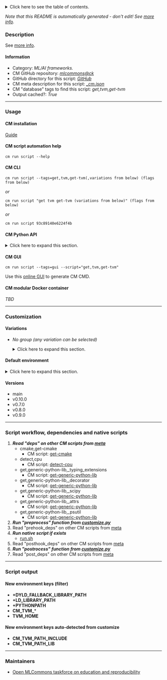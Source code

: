 <details>
<summary>Click here to see the table of contents.</summary>

* [Description](#description)
* [Information](#information)
* [Usage](#usage)
  * [ CM installation](#cm-installation)
  * [ CM script automation help](#cm-script-automation-help)
  * [ CM CLI](#cm-cli)
  * [ CM Python API](#cm-python-api)
  * [ CM GUI](#cm-gui)
  * [ CM modular Docker container](#cm-modular-docker-container)
* [Customization](#customization)
  * [ Variations](#variations)
  * [ Default environment](#default-environment)
* [Versions](#versions)
* [Script workflow, dependencies and native scripts](#script-workflow-dependencies-and-native-scripts)
* [Script output](#script-output)
* [New environment keys (filter)](#new-environment-keys-(filter))
* [New environment keys auto-detected from customize](#new-environment-keys-auto-detected-from-customize)
* [Maintainers](#maintainers)

</details>

*Note that this README is automatically generated - don't edit! See [more info](README-extra.md).*

### Description


See [more info](README-extra.md).

#### Information

* Category: *ML/AI frameworks.*
* CM GitHub repository: *[mlcommons@ck](https://github.com/mlcommons/ck/tree/master/cm-mlops)*
* GitHub directory for this script: *[GitHub](https://github.com/mlcommons/ck/tree/master/cm-mlops/script/get-tvm)*
* CM meta description for this script: *[_cm.json](_cm.json)*
* CM "database" tags to find this script: *get,tvm,get-tvm*
* Output cached?: *True*
___
### Usage

#### CM installation

[Guide](https://github.com/mlcommons/ck/blob/master/docs/installation.md)

#### CM script automation help

```cm run script --help```

#### CM CLI

`cm run script --tags=get,tvm,get-tvm(,variations from below) (flags from below)`

*or*

`cm run script "get tvm get-tvm (variations from below)" (flags from below)`

*or*

`cm run script 93c89140e6224f4b`

#### CM Python API

<details>
<summary>Click here to expand this section.</summary>

```python

import cmind

r = cmind.access({'action':'run'
                  'automation':'script',
                  'tags':'get,tvm,get-tvm'
                  'out':'con',
                  ...
                  (other input keys for this script)
                  ...
                 })

if r['return']>0:
    print (r['error'])

```

</details>


#### CM GUI

```cm run script --tags=gui --script="get,tvm,get-tvm"```

Use this [online GUI](https://cKnowledge.org/cm-gui/?tags=get,tvm,get-tvm) to generate CM CMD.

#### CM modular Docker container

*TBD*

___
### Customization


#### Variations

  * *No group (any variation can be selected)*
    <details>
    <summary>Click here to expand this section.</summary>

    * `_cuda`
      - Environment variables:
        - *CM_TVM_USE_CUDA*: `yes`
      - Workflow:
        1. ***Read "deps" on other CM scripts***
           * get,cuda
             - CM script: [get-cuda](https://github.com/mlcommons/ck/tree/master/cm-mlops/script/get-cuda)
    * `_llvm`
      - Environment variables:
        - *CM_TVM_USE_LLVM*: `yes`
      - Workflow:
        1. ***Read "deps" on other CM scripts***
           * get,llvm
             * CM names: `--adr.['llvm']...`
             - CM script: [get-llvm](https://github.com/mlcommons/ck/tree/master/cm-mlops/script/get-llvm)
    * `_openmp`
      - Environment variables:
        - *CM_TVM_USE_OPENMP*: `yes`
      - Workflow:
    * `_pip-install`
      - Environment variables:
        - *CM_TVM_PIP_INSTALL*: `yes`
      - Workflow:
        1. ***Read "deps" on other CM scripts***
           * get,generic-python-lib,_apache-tvm
             - CM script: [get-generic-python-lib](https://github.com/mlcommons/ck/tree/master/cm-mlops/script/get-generic-python-lib)

    </details>

#### Default environment

<details>
<summary>Click here to expand this section.</summary>

These keys can be updated via --env.KEY=VALUE or "env" dictionary in @input.json or using script flags.

* CM_GIT_CHECKOUT: **main**
* CM_GIT_URL: **https://github.com/apache/tvm**
* CM_TVM_PIP_INSTALL: **no**

</details>

#### Versions
* main
* v0.10.0
* v0.7.0
* v0.8.0
* v0.9.0
___
### Script workflow, dependencies and native scripts

  1. ***Read "deps" on other CM scripts from [meta](https://github.com/mlcommons/ck/tree/master/cm-mlops/script/get-tvm/_cm.json)***
     * cmake,get-cmake
       - CM script: [get-cmake](https://github.com/mlcommons/ck/tree/master/cm-mlops/script/get-cmake)
     * detect,cpu
       - CM script: [detect-cpu](https://github.com/mlcommons/ck/tree/master/cm-mlops/script/detect-cpu)
     * get,generic-python-lib,_typing_extensions
       - CM script: [get-generic-python-lib](https://github.com/mlcommons/ck/tree/master/cm-mlops/script/get-generic-python-lib)
     * get,generic-python-lib,_decorator
       - CM script: [get-generic-python-lib](https://github.com/mlcommons/ck/tree/master/cm-mlops/script/get-generic-python-lib)
     * get,generic-python-lib,_scipy
       - CM script: [get-generic-python-lib](https://github.com/mlcommons/ck/tree/master/cm-mlops/script/get-generic-python-lib)
     * get,generic-python-lib,_attrs
       - CM script: [get-generic-python-lib](https://github.com/mlcommons/ck/tree/master/cm-mlops/script/get-generic-python-lib)
     * get,generic-python-lib,_psutil
       - CM script: [get-generic-python-lib](https://github.com/mlcommons/ck/tree/master/cm-mlops/script/get-generic-python-lib)
  1. ***Run "preprocess" function from [customize.py](https://github.com/mlcommons/ck/tree/master/cm-mlops/script/get-tvm/customize.py)***
  1. Read "prehook_deps" on other CM scripts from [meta](https://github.com/mlcommons/ck/tree/master/cm-mlops/script/get-tvm/_cm.json)
  1. ***Run native script if exists***
     * [run.sh](https://github.com/mlcommons/ck/tree/master/cm-mlops/script/get-tvm/run.sh)
  1. Read "posthook_deps" on other CM scripts from [meta](https://github.com/mlcommons/ck/tree/master/cm-mlops/script/get-tvm/_cm.json)
  1. ***Run "postrocess" function from [customize.py](https://github.com/mlcommons/ck/tree/master/cm-mlops/script/get-tvm/customize.py)***
  1. Read "post_deps" on other CM scripts from [meta](https://github.com/mlcommons/ck/tree/master/cm-mlops/script/get-tvm/_cm.json)
___
### Script output
#### New environment keys (filter)

* **+DYLD_FALLBACK_LIBRARY_PATH**
* **+LD_LIBRARY_PATH**
* **+PYTHONPATH**
* **CM_TVM_***
* **TVM_HOME**
#### New environment keys auto-detected from customize

* **CM_TVM_PATH_INCLUDE**
* **CM_TVM_PATH_LIB**
___
### Maintainers

* [Open MLCommons taskforce on education and reproducibility](https://github.com/mlcommons/ck/blob/master/docs/mlperf-education-workgroup.md)